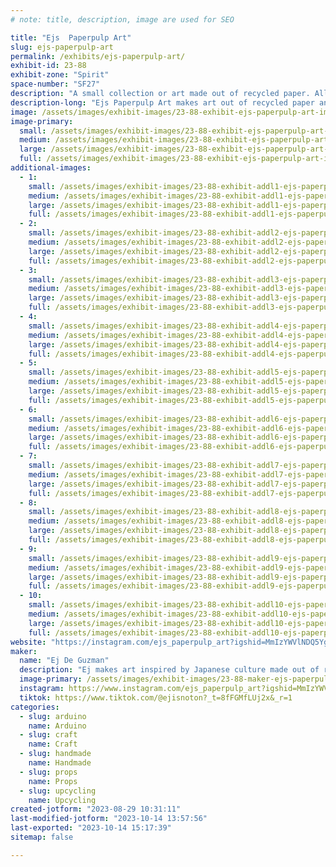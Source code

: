 ```yaml
---
# note: title, description, image are used for SEO

title: "Ejs  Paperpulp Art"
slug: ejs-paperpulp-art
permalink: /exhibits/ejs-paperpulp-art/
exhibit-id: 23-88
exhibit-zone: "Spirit"
space-number: "SF27"
description: "A small collection or art made out of recycled paper. All the work is inspired by Japanese culture."
description-long: "Ejs Paperpulp Art makes art out of recycled paper and other miscellaneous materials. His work is inspired by Japanese culture but are all of his own original design. This exhibit displays a set or samurai armor, various prop weapons, and multiple masks varying from big too small."
image: /assets/images/exhibit-images/23-88-exhibit-ejs-paperpulp-art-img-5489-large.jpeg
image-primary: 
  small: /assets/images/exhibit-images/23-88-exhibit-ejs-paperpulp-art-img-5489-small.jpeg
  medium: /assets/images/exhibit-images/23-88-exhibit-ejs-paperpulp-art-img-5489-medium.jpeg
  large: /assets/images/exhibit-images/23-88-exhibit-ejs-paperpulp-art-img-5489-large.jpeg
  full: /assets/images/exhibit-images/23-88-exhibit-ejs-paperpulp-art-img-5489-full.jpeg
additional-images: 
  - 1:
    small: /assets/images/exhibit-images/23-88-exhibit-addl1-ejs-paperpulp-art-img-5496-small.jpeg
    medium: /assets/images/exhibit-images/23-88-exhibit-addl1-ejs-paperpulp-art-img-5496-medium.jpeg
    large: /assets/images/exhibit-images/23-88-exhibit-addl1-ejs-paperpulp-art-img-5496-large.jpeg
    full: /assets/images/exhibit-images/23-88-exhibit-addl1-ejs-paperpulp-art-img-5496-full.jpeg
  - 2:
    small: /assets/images/exhibit-images/23-88-exhibit-addl2-ejs-paperpulp-art-img-5498-small.jpeg
    medium: /assets/images/exhibit-images/23-88-exhibit-addl2-ejs-paperpulp-art-img-5498-medium.jpeg
    large: /assets/images/exhibit-images/23-88-exhibit-addl2-ejs-paperpulp-art-img-5498-large.jpeg
    full: /assets/images/exhibit-images/23-88-exhibit-addl2-ejs-paperpulp-art-img-5498-full.jpeg
  - 3:
    small: /assets/images/exhibit-images/23-88-exhibit-addl3-ejs-paperpulp-art-img-5499-small.jpeg
    medium: /assets/images/exhibit-images/23-88-exhibit-addl3-ejs-paperpulp-art-img-5499-medium.jpeg
    large: /assets/images/exhibit-images/23-88-exhibit-addl3-ejs-paperpulp-art-img-5499-large.jpeg
    full: /assets/images/exhibit-images/23-88-exhibit-addl3-ejs-paperpulp-art-img-5499-full.jpeg
  - 4:
    small: /assets/images/exhibit-images/23-88-exhibit-addl4-ejs-paperpulp-art-img-5500-small.jpeg
    medium: /assets/images/exhibit-images/23-88-exhibit-addl4-ejs-paperpulp-art-img-5500-medium.jpeg
    large: /assets/images/exhibit-images/23-88-exhibit-addl4-ejs-paperpulp-art-img-5500-large.jpeg
    full: /assets/images/exhibit-images/23-88-exhibit-addl4-ejs-paperpulp-art-img-5500-full.jpeg
  - 5:
    small: /assets/images/exhibit-images/23-88-exhibit-addl5-ejs-paperpulp-art-img-5502-small.jpeg
    medium: /assets/images/exhibit-images/23-88-exhibit-addl5-ejs-paperpulp-art-img-5502-medium.jpeg
    large: /assets/images/exhibit-images/23-88-exhibit-addl5-ejs-paperpulp-art-img-5502-large.jpeg
    full: /assets/images/exhibit-images/23-88-exhibit-addl5-ejs-paperpulp-art-img-5502-full.jpeg
  - 6:
    small: /assets/images/exhibit-images/23-88-exhibit-addl6-ejs-paperpulp-art-img-5505-small.jpeg
    medium: /assets/images/exhibit-images/23-88-exhibit-addl6-ejs-paperpulp-art-img-5505-medium.jpeg
    large: /assets/images/exhibit-images/23-88-exhibit-addl6-ejs-paperpulp-art-img-5505-large.jpeg
    full: /assets/images/exhibit-images/23-88-exhibit-addl6-ejs-paperpulp-art-img-5505-full.jpeg
  - 7:
    small: /assets/images/exhibit-images/23-88-exhibit-addl7-ejs-paperpulp-art-img-5508-small.jpeg
    medium: /assets/images/exhibit-images/23-88-exhibit-addl7-ejs-paperpulp-art-img-5508-medium.jpeg
    large: /assets/images/exhibit-images/23-88-exhibit-addl7-ejs-paperpulp-art-img-5508-large.jpeg
    full: /assets/images/exhibit-images/23-88-exhibit-addl7-ejs-paperpulp-art-img-5508-full.jpeg
  - 8:
    small: /assets/images/exhibit-images/23-88-exhibit-addl8-ejs-paperpulp-art-img-5512-small.jpeg
    medium: /assets/images/exhibit-images/23-88-exhibit-addl8-ejs-paperpulp-art-img-5512-medium.jpeg
    large: /assets/images/exhibit-images/23-88-exhibit-addl8-ejs-paperpulp-art-img-5512-large.jpeg
    full: /assets/images/exhibit-images/23-88-exhibit-addl8-ejs-paperpulp-art-img-5512-full.jpeg
  - 9:
    small: /assets/images/exhibit-images/23-88-exhibit-addl9-ejs-paperpulp-art-img-5517-small.jpeg
    medium: /assets/images/exhibit-images/23-88-exhibit-addl9-ejs-paperpulp-art-img-5517-medium.jpeg
    large: /assets/images/exhibit-images/23-88-exhibit-addl9-ejs-paperpulp-art-img-5517-large.jpeg
    full: /assets/images/exhibit-images/23-88-exhibit-addl9-ejs-paperpulp-art-img-5517-full.jpeg
  - 10:
    small: /assets/images/exhibit-images/23-88-exhibit-addl10-ejs-paperpulp-art-img-5533-small.jpeg
    medium: /assets/images/exhibit-images/23-88-exhibit-addl10-ejs-paperpulp-art-img-5533-medium.jpeg
    large: /assets/images/exhibit-images/23-88-exhibit-addl10-ejs-paperpulp-art-img-5533-large.jpeg
    full: /assets/images/exhibit-images/23-88-exhibit-addl10-ejs-paperpulp-art-img-5533-full.jpeg
website: "https://instagram.com/ejs_paperpulp_art?igshid=MmIzYWVlNDQ5Yg=="
maker: 
  name: "Ej De Guzman"
  description: "Ej makes art inspired by Japanese culture made out of recycled paper based materials."
  image-primary: /assets/images/exhibit-images/23-88-maker-ejs-paperpulp-art-img-9650-medium.jpeg
  instagram: https://www.instagram.com/ejs_paperpulp_art?igshid=MmIzYWVlNDQ5Yg==
  tiktok: https://www.tiktok.com/@ejisnoton?_t=8fFGMfLUj2x&_r=1
categories: 
  - slug: arduino
    name: Arduino
  - slug: craft
    name: Craft
  - slug: handmade
    name: Handmade
  - slug: props
    name: Props
  - slug: upcycling
    name: Upcycling
created-jotform: "2023-08-29 10:31:11"
last-modified-jotform: "2023-10-14 13:57:56"
last-exported: "2023-10-14 15:17:39"
sitemap: false

---
```

